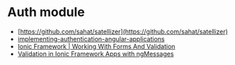 # Auth module


- [https://github.com/sahat/satellizer](https://github.com/sahat/satellizer)
- [implementing-authentication-angular-applications](http://www.sitepoint.com/implementing-authentication-angular-applications/)
- [Ionic Framework | Working With Forms And Validation](http://www.gajotres.net/ionic-framework-tutorial-10-form-handling-and-validation/2/)
- [Validation in Ionic Framework Apps with ngMessages](https://calendee.com/2014/12/26/validation-in-ionic-framework-apps-with-ngmessages/)